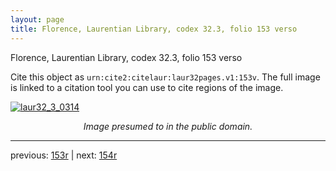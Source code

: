 ```yaml
---
layout: page
title: Florence, Laurentian Library, codex 32.3, folio 153 verso
---
```


Florence, Laurentian Library, codex 32.3, folio 153 verso

Cite this object as `urn:cite2:citelaur:laur32pages.v1:153v`.  The full image is linked to a citation tool you can use to cite regions of the image.

[![laur32_3_0314](http://www.homermultitext.org/iipsrv?IIIF=/project/homer/pyramidal/deepzoom/citelaur/laur32imgs/v1/laur32_3_0314.tif/full/800,/0/default.jpg)](http://www.homermultitext.org/ict2/?urn=urn:cite2:citelaur:laur32imgs.v1:laur32_3_0314) 

<p style="text-align: center; font-style: italic;">Image presumed to in the public domain.</p>

---

previous: [153r](../153r/) | next: [154r](../154r/)